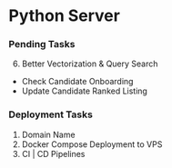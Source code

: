 # Python Server

### Pending Tasks
6. Better Vectorization & Query Search

- Check Candidate Onboarding
- Update Candidate Ranked Listing

### Deployment Tasks
1. Domain Name
2. Docker Compose Deployment to VPS
3. CI | CD Pipelines
